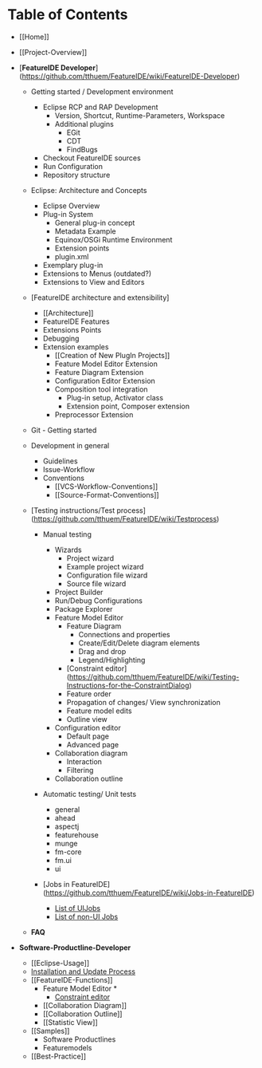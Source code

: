 # Table of Contents

* [[Home]]
* [[Project-Overview]]
* [**FeatureIDE Developer**] (https://github.com/tthuem/FeatureIDE/wiki/FeatureIDE-Developer)
  * Getting started / Development environment
    * Eclipse RCP and RAP Development
	  * Version, Shortcut, Runtime-Parameters, Workspace
	  * Additional plugins
	    * EGit
		* CDT
		* FindBugs
	* Checkout FeatureIDE sources
	* Run Configuration
	* Repository structure

  * Eclipse: Architecture and Concepts
    * Eclipse Overview
	* Plug-in System
	  * General plug-in concept
	  * Metadata Example
	  * Equinox/OSGi Runtime Environment
	  * Extension points
	  * plugin.xml
	* Exemplary plug-in
	* Extensions to Menus (outdated?)
	* Extensions to View and Editors
	
  * [FeatureIDE architecture and extensibility] 
	* [[Architecture]]
	* FeatureIDE Features
	* Extensions Points
	* Debugging
	* Extension examples
	  * [[Creation of New PlugIn Projects]]
	  * Feature Model Editor Extension
	  * Feature Diagram Extension
	  * Configuration Editor Extension
	  * Composition tool integration
		* Plug-in setup, Activator class
		* Extension point, Composer extension
	  * Preprocessor Extension

  * Git - Getting started
  
  * Development in general
    * Guidelines
	* Issue-Workflow
	* Conventions
	  * [[VCS-Workflow-Conventions]]
	  * [[Source-Format-Conventions]] 
	
  * [Testing instructions/Test process] (https://github.com/tthuem/FeatureIDE/wiki/Testprocess)
	* Manual testing
	  * Wizards
	    * Project wizard
		* Example project wizard
		* Configuration file wizard
		* Source file wizard
	  * Project Builder
	  * Run/Debug Configurations
	  * Package Explorer
	  * Feature Model Editor
		* Feature Diagram
		  * Connections and properties
		  * Create/Edit/Delete diagram elements
		  * Drag and drop
		  * Legend/Highlighting
		* [Constraint editor] (https://github.com/tthuem/FeatureIDE/wiki/Testing-Instructions-for-the-ConstraintDialog)
		* Feature order
		* Propagation of changes/ View synchronization
		* Feature model edits
		* Outline view
	  * Configuration editor
		* Default page
		* Advanced page
	  * Collaboration diagram
	    * Interaction
		* Filtering
	  * Collaboration outline
	* Automatic testing/ Unit tests
	  * general
	  * ahead
	  * aspectj
	  * featurehouse
	  * munge
	  * fm-core
	  * fm.ui
	  * ui
	  
	* [Jobs in FeatureIDE] (https://github.com/tthuem/FeatureIDE/wiki/Jobs-in-FeatureIDE)
		* [List of UIJobs](https://github.com/tthuem/FeatureIDE/wiki/List-of-UIJobs-created-in-FeatureIDE)
		* [List of non-UI Jobs](https://github.com/tthuem/FeatureIDE/wiki/List-of-non-UI-Jobs-created-in-FeatureIDE)
		
  * **FAQ**
		
* **Software-Productline-Developer**
  * [[Eclipse-Usage]]
  * [Installation and Update Process](https://github.com/tthuem/FeatureIDE/wiki/Installation-And-Update-Process)
  * [[FeatureIDE-Functions]]
	* Feature Model Editor
	  * 
      * [Constraint editor](https://github.com/tthuem/FeatureIDE/wiki/Constraint-Editing-and-the-Constraint-Dialog)
	* [[Collaboration Diagram]]
	* [[Collaboration Outline]]
	* [[Statistic View]]
  * [[Samples]]
    * Software Productlines
	* Featuremodels
  * [[Best-Practice]]
